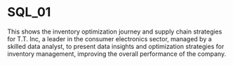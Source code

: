 # SQL_01
This shows the inventory optimization journey and supply chain strategies for T.T. Inc, a leader in the consumer electronics sector, managed by a skilled data analyst, to present data insights and optimization strategies for inventory management, improving the overall performance of the company.
